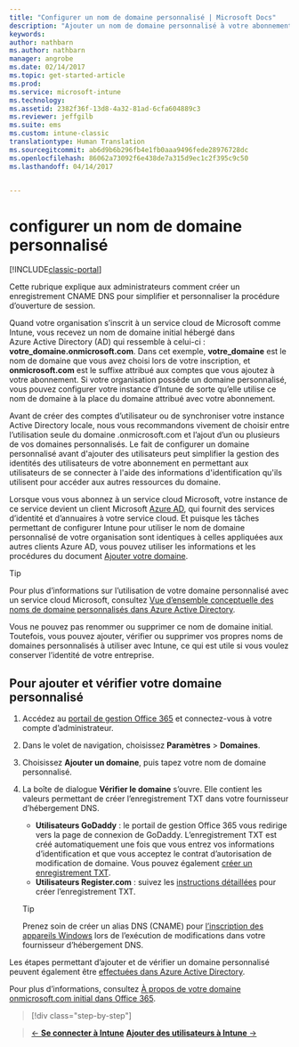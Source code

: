 ```yaml
---
title: "Configurer un nom de domaine personnalisé | Microsoft Docs"
description: "Ajouter un nom de domaine personnalisé à votre abonnement Intune"
keywords: 
author: nathbarn
ms.author: nathbarn
manager: angrobe
ms.date: 02/14/2017
ms.topic: get-started-article
ms.prod: 
ms.service: microsoft-intune
ms.technology: 
ms.assetid: 2382f36f-13d8-4a32-81ad-6cfa604889c3
ms.reviewer: jeffgilb
ms.suite: ems
ms.custom: intune-classic
translationtype: Human Translation
ms.sourcegitcommit: ab6d9b6b296fb4e1fb0aaa9496fede28976728dc
ms.openlocfilehash: 86062a73092f6e438de7a315d9ec1c2f395c9c50
ms.lasthandoff: 04/14/2017


---
```



# <a name="configure-a-custom-domain-name"></a>configurer un nom de domaine personnalisé

[!INCLUDE[classic-portal](../includes/classic-portal.md)]

Cette rubrique explique aux administrateurs comment créer un enregistrement CNAME DNS pour simplifier et personnaliser la procédure d’ouverture de session.

Quand votre organisation s’inscrit à un service cloud de Microsoft comme Intune, vous recevez un nom de domaine initial hébergé dans Azure Active Directory (AD) qui ressemble à celui-ci : **votre_domaine.onmicrosoft.com**. Dans cet exemple, **votre_domaine** est le nom de domaine que vous avez choisi lors de votre inscription, et **onmicrosoft.com** est le suffixe attribué aux comptes que vous ajoutez à votre abonnement. Si votre organisation possède un domaine personnalisé, vous pouvez configurer votre instance d’Intune de sorte qu’elle utilise ce nom de domaine à la place du domaine attribué avec votre abonnement.

Avant de créer des comptes d’utilisateur ou de synchroniser votre instance Active Directory locale, nous vous recommandons vivement de choisir entre l’utilisation seule du domaine .onmicrosoft.com et l’ajout d’un ou plusieurs de vos domaines personnalisés. Le fait de configurer un domaine personnalisé avant d'ajouter des utilisateurs peut simplifier la gestion des identités des utilisateurs de votre abonnement en permettant aux utilisateurs de se connecter à l'aide des informations d'identification qu'ils utilisent pour accéder aux autres ressources du domaine.

Lorsque vous vous abonnez à un service cloud Microsoft, votre instance de ce service devient un client Microsoft [Azure AD](http://technet.microsoft.com/library/jj573650.aspx#BKMK_WhatIsAnAzureADTenant), qui fournit des services d’identité et d’annuaires à votre service cloud. Et puisque les tâches permettant de configurer Intune pour utiliser le nom de domaine personnalisé de votre organisation sont identiques à celles appliquées aux autres clients Azure AD, vous pouvez utiliser les informations et les procédures du document [Ajouter votre domaine](https://azure.microsoft.com/documentation/articles/active-directory-add-domain/).

> [!TIP]
> Pour plus d’informations sur l’utilisation de votre domaine personnalisé avec un service cloud Microsoft, consultez [Vue d’ensemble conceptuelle des noms de domaine personnalisés dans Azure Active Directory](https://azure.microsoft.com/documentation/articles/active-directory-add-domain-concepts/).

Vous ne pouvez pas renommer ou supprimer ce nom de domaine initial. Toutefois, vous pouvez ajouter, vérifier ou supprimer vos propres noms de domaines personnalisés à utiliser avec Intune, ce qui est utile si vous voulez conserver l’identité de votre entreprise.

## <a name="to-add-and-verify-your-custom-domain"></a>Pour ajouter et vérifier votre domaine personnalisé

1. Accédez au [portail de gestion Office 365](https://portal.office.com/Admin/Default.aspx) et connectez-vous à votre compte d’administrateur.

2. Dans le volet de navigation, choisissez **Paramètres** &gt; **Domaines**.

3. Choisissez **Ajouter un domaine**, puis tapez votre nom de domaine personnalisé.

4. La boîte de dialogue **Vérifier le domaine** s’ouvre. Elle contient les valeurs permettant de créer l’enregistrement TXT dans votre fournisseur d’hébergement DNS.
    - **Utilisateurs GoDaddy** : le portail de gestion Office 365 vous redirige vers la page de connexion de GoDaddy. L’enregistrement TXT est créé automatiquement une fois que vous entrez vos informations d’identification et que vous acceptez le contrat d’autorisation de modification de domaine. Vous pouvez également [créer un enregistrement TXT](https://support.office.com/article/Create-DNS-records-at-GoDaddy-for-Office-365-f40a9185-b6d5-4a80-bb31-aa3bb0cab48a).
    - **Utilisateurs Register.com** : suivez les [instructions détaillées](https://support.office.com/article/Create-DNS-records-at-Register-com-for-Office-365-55bd8c38-3316-48ae-a368-4959b2c1684e#BKMK_verify) pour créer l’enregistrement TXT.

    > [!TIP]
    > Prenez soin de créer un alias DNS (CNAME) pour [l’inscription des appareils Windows](/Intune/deploy-use/set-up-windows-phone-management-with-microsoft-intune) lors de l’exécution de modifications dans votre fournisseur d’hébergement DNS.

Les étapes permettant d’ajouter et de vérifier un domaine personnalisé peuvent également être [effectuées dans Azure Active Directory](https://azure.microsoft.com/documentation/articles/active-directory-add-domain/).

Pour plus d’informations, consultez [À propos de votre domaine onmicrosoft.com initial dans Office 365](https://support.office.com/article/About-your-initial-onmicrosoft-com-domain-in-Office-365-B9FC3018-8844-43F3-8DB1-1B3A8E9CFD5A).

>[!div class="step-by-step"]

>[&larr; **Se connecter à Intune**](.\start-with-a-paid-subscription-to-microsoft-intune-step-1.md)     [**Ajouter des utilisateurs à Intune** &rarr;](.\start-with-a-paid-subscription-to-microsoft-intune-step-3.md)  


